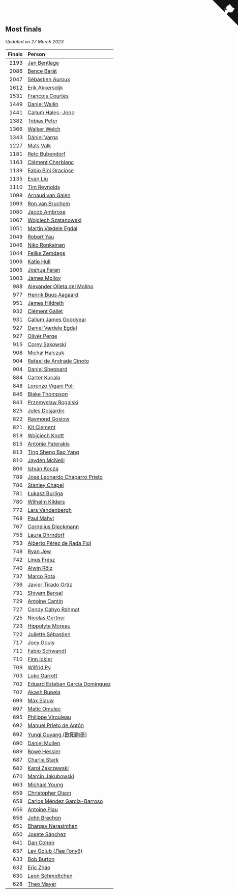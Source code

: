 ## Most finals

*Updated on 27 March 2023*

| Finals | Person |
| ---: | :--- |
| 2193 | [Jan Bentlage](https://www.worldcubeassociation.org/persons/2010BENT01) |
| 2086 | [Bence Barát](https://www.worldcubeassociation.org/persons/2008BARA01) |
| 2047 | [Sébastien Auroux](https://www.worldcubeassociation.org/persons/2008AURO01) |
| 1612 | [Erik Akkersdijk](https://www.worldcubeassociation.org/persons/2005AKKE01) |
| 1531 | [François Courtès](https://www.worldcubeassociation.org/persons/2008COUR01) |
| 1449 | [Daniel Wallin](https://www.worldcubeassociation.org/persons/2013WALL03) |
| 1441 | [Callum Hales-Jepp](https://www.worldcubeassociation.org/persons/2012HALE01) |
| 1382 | [Tobias Peter](https://www.worldcubeassociation.org/persons/2014PETE03) |
| 1366 | [Walker Welch](https://www.worldcubeassociation.org/persons/2011WELC01) |
| 1343 | [Dániel Varga](https://www.worldcubeassociation.org/persons/2008VARG01) |
| 1227 | [Mats Valk](https://www.worldcubeassociation.org/persons/2007VALK01) |
| 1181 | [Reto Bubendorf](https://www.worldcubeassociation.org/persons/2012BUBE01) |
| 1163 | [Clément Cherblanc](https://www.worldcubeassociation.org/persons/2014CHER05) |
| 1139 | [Fabio Bini Graciose](https://www.worldcubeassociation.org/persons/2010GRAC02) |
| 1135 | [Evan Liu](https://www.worldcubeassociation.org/persons/2009LIUE01) |
| 1110 | [Tim Reynolds](https://www.worldcubeassociation.org/persons/2005REYN01) |
| 1098 | [Arnaud van Galen](https://www.worldcubeassociation.org/persons/2006GALE01) |
| 1093 | [Ron van Bruchem](https://www.worldcubeassociation.org/persons/2003BRUC01) |
| 1080 | [Jacob Ambrose](https://www.worldcubeassociation.org/persons/2010AMBR01) |
| 1067 | [Wojciech Szatanowski](https://www.worldcubeassociation.org/persons/2011SZAT01) |
| 1051 | [Martin Vædele Egdal](https://www.worldcubeassociation.org/persons/2013EGDA02) |
| 1049 | [Robert Yau](https://www.worldcubeassociation.org/persons/2009YAUR01) |
| 1046 | [Niko Ronkainen](https://www.worldcubeassociation.org/persons/2010RONK01) |
| 1044 | [Feliks Zemdegs](https://www.worldcubeassociation.org/persons/2009ZEMD01) |
| 1009 | [Katie Hull](https://www.worldcubeassociation.org/persons/2010HULL01) |
| 1005 | [Joshua Feran](https://www.worldcubeassociation.org/persons/2011FERA01) |
| 1003 | [James Molloy](https://www.worldcubeassociation.org/persons/2011MOLL01) |
| 988 | [Alexander Olleta del Molino](https://www.worldcubeassociation.org/persons/2008OLLE01) |
| 977 | [Henrik Buus Aagaard](https://www.worldcubeassociation.org/persons/2006BUUS01) |
| 951 | [James Hildreth](https://www.worldcubeassociation.org/persons/2009HILD01) |
| 932 | [Clément Gallet](https://www.worldcubeassociation.org/persons/2004GALL02) |
| 931 | [Callum James Goodyear](https://www.worldcubeassociation.org/persons/2012GOOD02) |
| 927 | [Daniel Vædele Egdal](https://www.worldcubeassociation.org/persons/2013EGDA01) |
| 927 | [Olivér Perge](https://www.worldcubeassociation.org/persons/2007PERG01) |
| 915 | [Corey Sakowski](https://www.worldcubeassociation.org/persons/2011SAKO01) |
| 908 | [Michał Halczuk](https://www.worldcubeassociation.org/persons/2006HALC01) |
| 904 | [Rafael de Andrade Cinoto](https://www.worldcubeassociation.org/persons/2007CINO01) |
| 904 | [Daniel Sheppard](https://www.worldcubeassociation.org/persons/2009SHEP01) |
| 884 | [Carter Kucala](https://www.worldcubeassociation.org/persons/2015KUCA01) |
| 848 | [Lorenzo Vigani Poli](https://www.worldcubeassociation.org/persons/2007POLI01) |
| 846 | [Blake Thompson](https://www.worldcubeassociation.org/persons/2010THOM03) |
| 843 | [Przemysław Rogalski](https://www.worldcubeassociation.org/persons/2013ROGA02) |
| 825 | [Jules Desjardin](https://www.worldcubeassociation.org/persons/2010DESJ01) |
| 822 | [Raymond Goslow](https://www.worldcubeassociation.org/persons/2014GOSL01) |
| 821 | [Kit Clement](https://www.worldcubeassociation.org/persons/2008CLEM01) |
| 818 | [Wojciech Knott](https://www.worldcubeassociation.org/persons/2011KNOT01) |
| 815 | [Antonie Paterakis](https://www.worldcubeassociation.org/persons/2012PATE01) |
| 813 | [Ting Sheng Bao Yang](https://www.worldcubeassociation.org/persons/2008BAOY01) |
| 810 | [Jayden McNeill](https://www.worldcubeassociation.org/persons/2012MCNE01) |
| 806 | [István Kocza](https://www.worldcubeassociation.org/persons/2005KOCZ01) |
| 789 | [José Leonardo Chaparro Prieto](https://www.worldcubeassociation.org/persons/2011CHAP01) |
| 786 | [Stanley Chapel](https://www.worldcubeassociation.org/persons/2016CHAP04) |
| 781 | [Łukasz Burliga](https://www.worldcubeassociation.org/persons/2013BURL01) |
| 780 | [Wilhelm Kilders](https://www.worldcubeassociation.org/persons/2010KILD02) |
| 772 | [Lars Vandenbergh](https://www.worldcubeassociation.org/persons/2003VAND01) |
| 768 | [Paul Mahvi](https://www.worldcubeassociation.org/persons/2012MAHV01) |
| 767 | [Cornelius Dieckmann](https://www.worldcubeassociation.org/persons/2009DIEC01) |
| 755 | [Laura Ohrndorf](https://www.worldcubeassociation.org/persons/2009OHRN01) |
| 753 | [Alberto Pérez de Rada Fiol](https://www.worldcubeassociation.org/persons/2011FIOL01) |
| 748 | [Ryan Jew](https://www.worldcubeassociation.org/persons/2008JEWR01) |
| 742 | [Linus Frész](https://www.worldcubeassociation.org/persons/2011FRES01) |
| 740 | [Alwin Rölz](https://www.worldcubeassociation.org/persons/2016ROLZ01) |
| 737 | [Marco Rota](https://www.worldcubeassociation.org/persons/2009ROTA01) |
| 736 | [Javier Tirado Ortiz](https://www.worldcubeassociation.org/persons/2009TIRA01) |
| 731 | [Shivam Bansal](https://www.worldcubeassociation.org/persons/2011BANS02) |
| 729 | [Antoine Cantin](https://www.worldcubeassociation.org/persons/2010CANT02) |
| 727 | [Cendy Cahyo Rahmat](https://www.worldcubeassociation.org/persons/2010RAHM02) |
| 725 | [Nicolas Gertner](https://www.worldcubeassociation.org/persons/2013GERT01) |
| 723 | [Hippolyte Moreau](https://www.worldcubeassociation.org/persons/2008MORE02) |
| 722 | [Juliette Sébastien](https://www.worldcubeassociation.org/persons/2014SEBA01) |
| 717 | [Joey Gouly](https://www.worldcubeassociation.org/persons/2007GOUL01) |
| 711 | [Fabio Schwandt](https://www.worldcubeassociation.org/persons/2014SCHW02) |
| 710 | [Finn Ickler](https://www.worldcubeassociation.org/persons/2012ICKL01) |
| 709 | [Wilfrid Py](https://www.worldcubeassociation.org/persons/2016PYWI01) |
| 703 | [Luke Garrett](https://www.worldcubeassociation.org/persons/2017GARR05) |
| 702 | [Eduard Esteban García Domínguez](https://www.worldcubeassociation.org/persons/2011EDUA01) |
| 702 | [Akash Rupela](https://www.worldcubeassociation.org/persons/2012RUPE01) |
| 699 | [Max Siauw](https://www.worldcubeassociation.org/persons/2017SIAU02) |
| 697 | [Matic Omulec](https://www.worldcubeassociation.org/persons/2010OMUL02) |
| 695 | [Philippe Virouleau](https://www.worldcubeassociation.org/persons/2008VIRO01) |
| 692 | [Manuel Prieto de Antón](https://www.worldcubeassociation.org/persons/2015ANTO04) |
| 692 | [Yunqi Ouyang (欧阳韵奇)](https://www.worldcubeassociation.org/persons/2007YUNQ01) |
| 690 | [Daniel Mullen](https://www.worldcubeassociation.org/persons/2016MULL04) |
| 689 | [Rowe Hessler](https://www.worldcubeassociation.org/persons/2007HESS01) |
| 687 | [Charlie Stark](https://www.worldcubeassociation.org/persons/2014STAR05) |
| 682 | [Karol Zakrzewski](https://www.worldcubeassociation.org/persons/2014ZAKR01) |
| 670 | [Marcin Jakubowski](https://www.worldcubeassociation.org/persons/2007JAKU01) |
| 663 | [Michael Young](https://www.worldcubeassociation.org/persons/2008YOUN02) |
| 659 | [Christopher Olson](https://www.worldcubeassociation.org/persons/2009OLSO01) |
| 658 | [Carlos Méndez García-Barroso](https://www.worldcubeassociation.org/persons/2010GARC02) |
| 656 | [Antoine Piau](https://www.worldcubeassociation.org/persons/2008PIAU01) |
| 656 | [John Brechon](https://www.worldcubeassociation.org/persons/2010BREC01) |
| 651 | [Bhargav Narasimhan](https://www.worldcubeassociation.org/persons/2011NARA02) |
| 650 | [Josete Sánchez](https://www.worldcubeassociation.org/persons/2015SANC18) |
| 641 | [Dan Cohen](https://www.worldcubeassociation.org/persons/2007COHE01) |
| 637 | [Lev Golub (Лев Голуб)](https://www.worldcubeassociation.org/persons/2014HOLU01) |
| 633 | [Bob Burton](https://www.worldcubeassociation.org/persons/2003BURT01) |
| 632 | [Eric Zhao](https://www.worldcubeassociation.org/persons/2010ZHAO19) |
| 630 | [Leon Schmidtchen](https://www.worldcubeassociation.org/persons/2010SCHM01) |
| 628 | [Theo Mayer](https://www.worldcubeassociation.org/persons/2012MAYE01) |


<a href="https://github.com/jonatanklosko/wca_statistics" class="github-corner" aria-label="View source on Github"><svg width="80" height="80" viewBox="0 0 250 250" style="fill:#151513; color:#fff; position: absolute; top: 0; border: 0; right: 0;" aria-hidden="true"><path d="M0,0 L115,115 L130,115 L142,142 L250,250 L250,0 Z"></path><path d="M128.3,109.0 C113.8,99.7 119.0,89.6 119.0,89.6 C122.0,82.7 120.5,78.6 120.5,78.6 C119.2,72.0 123.4,76.3 123.4,76.3 C127.3,80.9 125.5,87.3 125.5,87.3 C122.9,97.6 130.6,101.9 134.4,103.2" fill="currentColor" style="transform-origin: 130px 106px;" class="octo-arm"></path><path d="M115.0,115.0 C114.9,115.1 118.7,116.5 119.8,115.4 L133.7,101.6 C136.9,99.2 139.9,98.4 142.2,98.6 C133.8,88.0 127.5,74.4 143.8,58.0 C148.5,53.4 154.0,51.2 159.7,51.0 C160.3,49.4 163.2,43.6 171.4,40.1 C171.4,40.1 176.1,42.5 178.8,56.2 C183.1,58.6 187.2,61.8 190.9,65.4 C194.5,69.0 197.7,73.2 200.1,77.6 C213.8,80.2 216.3,84.9 216.3,84.9 C212.7,93.1 206.9,96.0 205.4,96.6 C205.1,102.4 203.0,107.8 198.3,112.5 C181.9,128.9 168.3,122.5 157.7,114.1 C157.9,116.9 156.7,120.9 152.7,124.9 L141.0,136.5 C139.8,137.7 141.6,141.9 141.8,141.8 Z" fill="currentColor" class="octo-body"></path></svg></a><style>.github-corner:hover .octo-arm{animation:octocat-wave 560ms ease-in-out}@keyframes octocat-wave{0%,100%{transform:rotate(0)}20%,60%{transform:rotate(-25deg)}40%,80%{transform:rotate(10deg)}}@media (max-width:500px){.github-corner:hover .octo-arm{animation:none}.github-corner .octo-arm{animation:octocat-wave 560ms ease-in-out}}</style>
